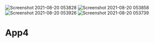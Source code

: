 ![Screenshot 2021-08-20 053828](https://user-images.githubusercontent.com/55449936/130213951-993d67f0-2ac0-464d-882c-8e22470b6264.png)
![Screenshot 2021-08-20 053858](https://user-images.githubusercontent.com/55449936/130213952-bcd3da78-5413-4382-bbf1-db2187a32b85.png)
![Screenshot 2021-08-20 053926](https://user-images.githubusercontent.com/55449936/130213953-3694cddc-7982-4291-878a-bbb938baa1fb.png)
![Screenshot 2021-08-20 053739](https://user-images.githubusercontent.com/55449936/130213954-12c4defa-cd80-424b-9d3a-f48dfccc87aa.png)
# App4

